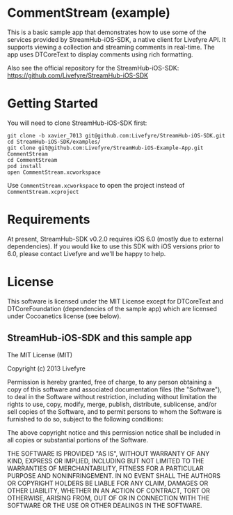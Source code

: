 CommentStream (example)
=======================

This is a basic sample app that demonstrates how to use some of the services provided by
StreamHub-iOS-SDK, a native client for Livefyre API. It supports viewing a collection and
streaming comments in real-time. The app uses DTCoreText to display comments using rich 
formatting.

Also see the official repository for the StreamHub-iOS-SDK: https://github.com/Livefyre/StreamHub-iOS-SDK

# Getting Started

You will need to clone StreamHub-iOS-SDK first:

    git clone -b xavier_7013 git@github.com:Livefyre/StreamHub-iOS-SDK.git
    cd StreamHub-iOS-SDK/examples/
    git clone git@github.com:Livefyre/StreamHub-iOS-Example-App.git CommentStream
    cd CommentStream
    pod install
    open CommentStream.xcworkspace

Use `CommentStream.xcworkspace` to open the project instead of `CommentStream.xcproject`

# Requirements

At present, StreamHub-SDK v0.2.0 requires iOS 6.0 (mostly due to external dependencies). If you
would like to use this SDK with iOS versions prior to 6.0, please contact Livefyre and we'll 
be happy to help.

# License

This software is licensed under the MIT License except for DTCoreText 
and DTCoreFoundation (dependencies of the sample app) which are licensed 
under Cocoanetics license (see below).

## StreamHub-iOS-SDK and this sample app

The MIT License (MIT)

Copyright (c) 2013 Livefyre

Permission is hereby granted, free of charge, to any person obtaining a copy
of this software and associated documentation files (the "Software"), to deal
in the Software without restriction, including without limitation the rights
to use, copy, modify, merge, publish, distribute, sublicense, and/or sell
copies of the Software, and to permit persons to whom the Software is
furnished to do so, subject to the following conditions:

The above copyright notice and this permission notice shall be included in
all copies or substantial portions of the Software.

THE SOFTWARE IS PROVIDED "AS IS", WITHOUT WARRANTY OF ANY KIND, EXPRESS OR
IMPLIED, INCLUDING BUT NOT LIMITED TO THE WARRANTIES OF MERCHANTABILITY,
FITNESS FOR A PARTICULAR PURPOSE AND NONINFRINGEMENT. IN NO EVENT SHALL THE
AUTHORS OR COPYRIGHT HOLDERS BE LIABLE FOR ANY CLAIM, DAMAGES OR OTHER
LIABILITY, WHETHER IN AN ACTION OF CONTRACT, TORT OR OTHERWISE, ARISING FROM,
OUT OF OR IN CONNECTION WITH THE SOFTWARE OR THE USE OR OTHER DEALINGS IN
THE SOFTWARE.

